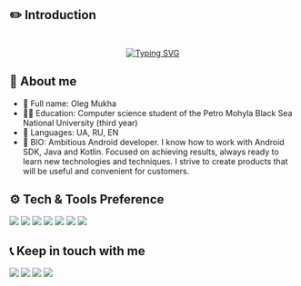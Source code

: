## ✏️ Introduction
<div>ㅤ</div>
<div align="center"><a href="https://git.io/typing-svg"><img src="https://readme-typing-svg.herokuapp.com?font=Fira+Code&weight=500&size=25&pause=1000&color=F7EE25&center=true&vCenter=true&width=810&height=25&lines=Hi+there!+I'm+a+computer+science+student+from+Ukraine.;Dedicated+to+being+an+Android+Developer." alt="Typing SVG" /></a></div>

## 📇 About me
* 👤 Full name: Oleg Mukha
* 👨‍🎓 Education: Computer science student of the Petro Mohyla Black Sea National University (third year)
* 💬 Languages: UA, RU, EN
* 📄 BIO: Ambitious Android developer. I know how to work with Android SDK, Java and Kotlin. Focused on achieving results, always ready to learn new technologies and techniques. I strive to create products that will be useful and convenient for customers.
## ⚙️ Tech & Tools Preference
<img src="https://img.shields.io/badge/Android-3DDC84?&logo=android&logoColor=white" /> <img src="https://img.shields.io/badge/Kotlin-%237f52ff?&logo=kotlin&logoColor=white" /> <img src="https://img.shields.io/badge/Java-ED8B00?&logo=openjdk&logoColor=white" /> <img src="https://img.shields.io/badge/MySQL-005C84?&logo=mysql&logoColor=white" /> <img src="https://img.shields.io/badge/SQLite-07405E?&logo=sqlite&logoColor=white" /> <img src="https://img.shields.io/badge/GIT-E44C30?&logo=git&logoColor=white" /> <img src="https://img.shields.io/badge/GitHub-171a1e?&logo=github&logoColor=white" />

## 📞 Keep in touch with me
<a href="https://www.linkedin.com/in/oleg-mukha-b1a512237/"><img src="https://img.shields.io/badge/LinkedIn-0077B5?&logo=linkedin&logoColor=white" /></a> <a href="https://t.me/helg_mkh"><img src="https://img.shields.io/badge/Telegram-2CA5E0?&logo=telegram&logoColor=white" /></a> <a href="mailto:oleg.mukha.2002@gmail.com"><img src="https://img.shields.io/badge/Gmail-D14836?&logo=gmail&logoColor=white" /></a> <a href="https://www.instagram.com/helg_mkh/"><img src="https://img.shields.io/badge/Instagram-E4405F?&logo=instagram&logoColor=white" /></a> 

